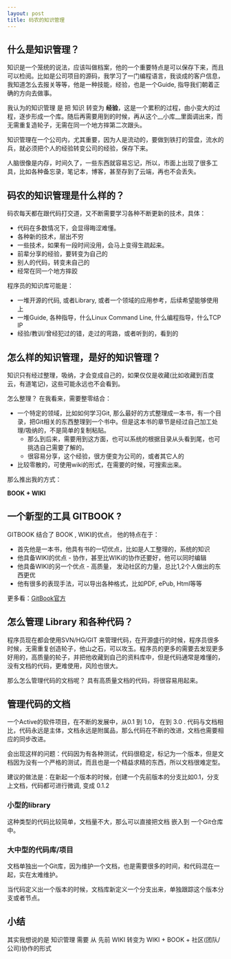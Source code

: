 ```yaml
---
layout: post
title: 码农的知识管理
---
```



## 什么是知识管理？

知识是一个笼统的说法，应该叫做档案，他的一个重要特点是可以保存下来，而且可以检阅。比如是公司项目的源码，我学习了一门编程语言，我谈成的客户信息，我知道怎么去报关等等，他是一种技能，经验，也是一个Guide, 指导我们朝着正确的方向去做事。

我认为的知识管理 是 把 知识 转变为 __经验__，这是一个累积的过程，由小变大的过程，逐步形成一个库。随后再需要用到的时候，再从这个__小库__里面调出来，而无需重复造轮子，无需在同一个地方摔第二次跟头。

知识管理在一个公司内，尤其重要，因为人是流动的，要做到铁打的营盘，流水的兵，就必须把个人的经验转变公司的经验，保存下来。

人脑很像是内存，时间久了，一些东西就容易忘记，所以，市面上出现了很多工具，比如各种备忘录，笔记本，博客，甚至存到了云端，再也不会丢失。

## 码农的知识管理是什么样的？

码农每天都在跟代码打交道，又不断需要学习各种不断更新的技术，具体：

- 代码在多数情况下，会显得晦涩难懂。
- 各种新的技术，层出不穷
- 一些技术，如果有一段时间没用，会马上变得生疏起来。
-  前辈分享的经验，要转变为自己的
-  别人的代码，转变未自己的
- 经常在同一个地方摔跤

程序员的知识库可能是：

- 一堆开源的代码, 或者Library, 或者一个领域的应用参考，后续希望能够使用上
- 一堆Guide, 各种指导，什么Linux Command Line, 什么编程指导，什么TCP IP
- 经验/教训/曾经犯过的错，走过的弯路，或者听到的，看到的

## 怎么样的知识管理，是好的知识管理？

知识只有经过整理，吸纳，才会变成自己的，如果仅仅是收藏(比如收藏到百度云，有道笔记)，这些可能永远也不会看到。

怎么整理？ 在我看来，需要整零结合：

- 一个特定的领域，比如如何学习Git, 那么最好的方式整理成一本书，有一个目录，把Git相关的东西整理到一个书中。但是这本书的章节是经过自己加工处理/吸纳的，不是简单的复制粘贴。
    + 那么到后来，需要用到这方面，也可以系统的根据目录从头看到尾，也可挑选自己需要了解的。
    + 很容易分享，这个经验，很方便变为公司的，或者其它人的
- 比较零散的，可使用wiki的形式，在需要的时候，可搜索出来。

那么推出我的方式：

__BOOK + WIKI__

## 一个新型的工具 GITBOOK ?

GITBOOK 结合了 BOOK , WIKI的优点， 他的特点在于：

- 首先他是一本书，他具有书的一切优点，比如是人工整理的，系统的知识
- 他具备WIKI的优点 - 协作，甚至比WIKi的协作还要好，他可以同时编辑
- 他具备WIKI的另一个优点 - 高质量， 发动社区的力量，总比1,2个人做出的东西更优
- 他有很多的表现手法，可以导出各种格式，比如PDF, ePub, Html等等

更多看：[GitBook官方](gitbook.io)

## 怎么管理 Library 和各种代码？

程序员现在都会使用SVN/HG/GIT 来管理代码，在开源盛行的时候，程序员很多时候，无需重复创造轮子，他山之石，可以攻玉。程序员的更多的需要去发现更多好用的，高质量的轮子，并把他收藏到自己的资料库中，但是代码通常是难懂的，没有文档的代码，更难使用，风险也很大。

那么怎么管理代码的文档呢？ 具有高质量文档的代码，将很容易用起来。


## 管理代码的文档

一个Active的软件项目，在不断的发展中，从0.1 到 1.0， 在到 3.0 . 代码与文档相比，代码永远是主体，文档永远是附属品，那么代码在不断的改进，文档也需要相应的同步改进。

会出现这样的问题：代码因为有各种测试，代码很稳定，标记为一个版本，但是文档因为没有一个严格的测试，而且也是一个精益求精的东西，所以文档很难定型。

建议的做法是：在新起一个版本的时候，创建一个先前版本的分支比如0.1，分支上文档，代码都可进行微调, 变成 0.1.2

### 小型的library

这种类型的代码比较简单，文档量不大，那么可以直接把文档 嵌入到 一个Git仓库中。

### 大中型的代码库/项目

文档单独出一个Git库，因为维护一个文档，也是需要很多的时间，和代码混在一起，实在太难维护。

当代码定义出一个版本的时候，文档库新定义一个分支出来，单独跟踪这个版本分支或者节点。


## 小结

其实我想说的是 知识管理 需要 从 先前 WIKI 转变为 WIKI + BOOK + 社区(团队/公司)协作的形式